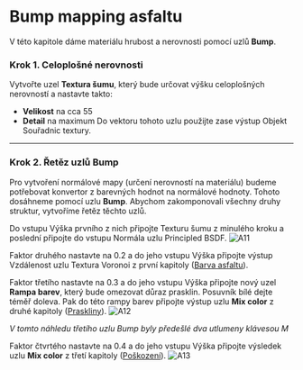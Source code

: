 # Bump mapping asfaltu
V této kapitole dáme materiálu hrubost a nerovnosti pomocí uzlů **Bump**.
### Krok 1. Celoplošné nerovnosti
Vytvořte uzel **Textura šumu**, který bude určovat výšku celoplošných nerovností a nastavte takto:
- **Velikost** na cca 55
- **Detail** na maximum
Do vektoru tohoto uzlu použijte zase výstup Objekt Souřadnic textury.

---
### Krok 2. Řetěz uzlů Bump
Pro vytvoření normálové mapy (určení nerovností na materiálu) budeme potřebovat konvertor z barevných hodnot na normálové hodnoty. Tohoto dosáhneme pomocí uzlu **Bump**. Abychom zakomponovali všechny druhy struktur, vytvoříme řetěz těchto uzlů.

Do vstupu Výška prvního z nich připojte Texturu šumu z minulého kroku a poslední připojte do vstupu Normála uzlu Principled BSDF.
![A11](https://github.com/user-attachments/assets/66b6faab-e1ee-4cc9-ab52-3770675c2971)

Faktor druhého nastavte na 0.2 a do jeho vstupu Výška připojte výstup Vzdálenost uzlu Textura Voronoi z první kapitoly ([Barva asfaltu](https://github.com/Milimar16/Blender-realisticke-povrchy/blob/main/Barva%20asfaltu.md)).

Faktor třetího nastavte na 0.3 a do jeho vstupu Výška připojte nový uzel **Rampa barev**, který bude omezovat důraz prasklin. Posuvník bílé dejte téměř doleva. Pak do této rampy barev připojte výstup uzlu **Mix color** z druhé kapitoly ([Praskliny](https://github.com/Milimar16/Blender-realisticke-povrchy/blob/main/Praskliny.md)).
![A12](https://github.com/user-attachments/assets/6c5b6e71-d7f0-4ed3-9e2e-d61726a6b98e)

_V tomto náhledu třetího uzlu Bump byly předešlé dva utlumeny klávesou M_

Faktor čtvrtého nastavte na 0.4 a do jeho vstupu Výška připojte výsledek uzlu **Mix color** z třetí kapitoly ([Poškození](https://github.com/Milimar16/Blender-realisticke-povrchy/blob/main/Po%C5%A1kozen%C3%AD.md)).
![A13](https://github.com/user-attachments/assets/b4b44bd8-4fc1-4a89-b649-596594210e6b)
